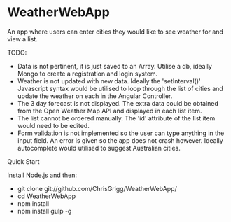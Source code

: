# WeatherWebApp

An app where users can enter cities they would like to see weather for and view a list.

TODO:

- Data is not pertinent, it is just saved to an Array. Utilise a db, ideally Mongo to create a registration and login system.
- Weather is not updated with new data. Ideally the 'setInterval()' Javascript syntax would be utilised to loop through the list of cities and update the weather on each in the Angular Controller.
- The 3 day forecast is not displayed. The extra data could be obtained from the Open Weather Map API and displayed in each list item.
- The list cannot be ordered manually. The 'id' attribute of the list item would need to be edited.
- Form validation is not implemented so the user can type anything in the input field. An error is given so the app does not crash however. Ideally autocomplete would utilised to suggest Australian cities.

Quick Start

Install Node.js and then:

- git clone git://github.com/ChrisGrigg/WeatherWebApp/
- cd WeatherWebApp
- npm install
- npm install gulp -g
